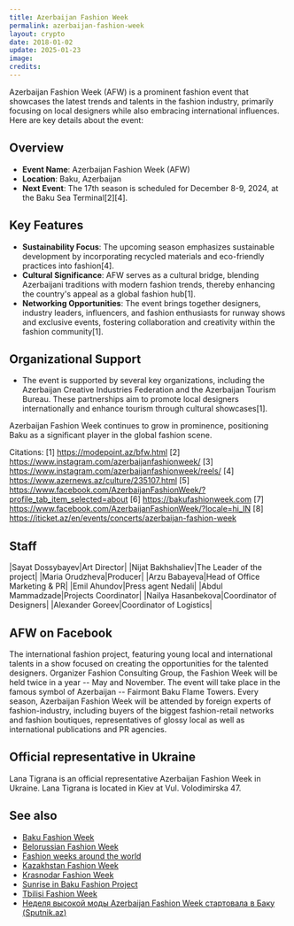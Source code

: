 ```yaml
---
title: Azerbaijan Fashion Week
permalink: azerbaijan-fashion-week
layout: crypto
date: 2018-01-02
update: 2025-01-23
image:
credits:
---
```


Azerbaijan Fashion Week (AFW) is a prominent fashion event that showcases the latest trends and talents in the fashion industry, primarily focusing on local designers while also embracing international influences. Here are key details about the event:

## Overview
- **Event Name**: Azerbaijan Fashion Week (AFW)
- **Location**: Baku, Azerbaijan
- **Next Event**: The 17th season is scheduled for December 8-9, 2024, at the Baku Sea Terminal[2][4].

## Key Features
- **Sustainability Focus**: The upcoming season emphasizes sustainable development by incorporating recycled materials and eco-friendly practices into fashion[4].
- **Cultural Significance**: AFW serves as a cultural bridge, blending Azerbaijani traditions with modern fashion trends, thereby enhancing the country's appeal as a global fashion hub[1].
- **Networking Opportunities**: The event brings together designers, industry leaders, influencers, and fashion enthusiasts for runway shows and exclusive events, fostering collaboration and creativity within the fashion community[1].

## Organizational Support
- The event is supported by several key organizations, including the Azerbaijan Creative Industries Federation and the Azerbaijan Tourism Bureau. These partnerships aim to promote local designers internationally and enhance tourism through cultural showcases[1].

Azerbaijan Fashion Week continues to grow in prominence, positioning Baku as a significant player in the global fashion scene.

Citations:
[1] https://modepoint.az/bfw.html
[2] https://www.instagram.com/azerbaijanfashionweek/
[3] https://www.instagram.com/azerbaijanfashionweek/reels/
[4] https://www.azernews.az/culture/235107.html
[5] https://www.facebook.com/AzerbaijanFashionWeek/?profile_tab_item_selected=about
[6] https://bakufashionweek.com
[7] https://www.facebook.com/AzerbaijanFashionWeek/?locale=hi_IN
[8] https://iticket.az/en/events/concerts/azerbaijan-fashion-week

## Staff

|Sayat Dossybayev|Art Director|
|Nijat Bakhshaliev|The Leader of the project|
|Maria Orudzheva|Producer|
|Arzu Babayeva|Head of Office Marketing & PR|
|Emil Ahundov|Press agent Nedali|
|Abdul Mammadzade|Projects Coordinator|
|Nailya Hasanbekova|Coordinator of Designers|
|Alexander Goreev|Coordinator of Logistics|

## AFW on Facebook

The international fashion project, featuring young local and international talents in a show focused on creating the opportunities for the talented designers. Organizer Fashion Consulting Group, the Fashion Week will be held twice in a year -- May and November. The event will take place in the famous symbol of Azerbaijan -- Fairmont Baku Flame Towers. Every season, Azerbaijan Fashion Week will be attended by foreign experts of fashion-industry, including buyers of the biggest fashion-retail networks and fashion boutiques, representatives of glossy local as well as international publications and PR agencies.

## Official representative in Ukraine

Lana Tigrana is an official representative Azerbaijan Fashion Week in Ukraine. Lana Tigrana is located in Kiev at Vul. Volodimirska 47.

## See also

+ [Baku Fashion Week](baku-fashion-week)
+ [Belorussian Fashion Week](belorussian-fashion-week)
+ [Fashion weeks around the world](fashion-weeks-around-the-world)
+ [Kazakhstan Fashion Week](kazakhstan-fashion-week)
+ [Krasnodar Fashion Week](krasnodar-fashion-week)
+ [Sunrise in Baku Fashion Project](sunrise-in-baku-fashion-project)
+ [Tbilisi Fashion Week](tbilisi-fashion-week)
+ [Неделя высокой моды Azerbaijan Fashion Week стартовала в Баку (Sputnik.az)](https://ru.sputnik.az/photo/20180518/415389130/azerbaijan-fashion-week-nedelja-mody-foto.html)
